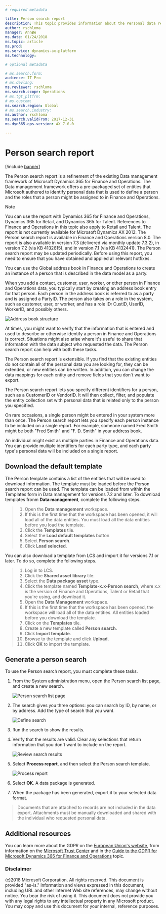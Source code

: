 ```yaml
---
# required metadata

title: Person search report
description: This topic provides information about the Personal data report for Microsoft Dynamics 365 for Finance and Operations.
author: rschloma
manager: AnnBe
ms.date: 01/24/2018
ms.topic: article
ms.prod: 
ms.service: dynamics-ax-platform
ms.technology: 

# optional metadata

# ms.search.form: 
audience: IT Pro
# ms.devlang: 
ms.reviewer: rschloma
ms.search.scope: Operations
# ms.tgt_pltfrm: 
# ms.custom:
ms.search.region: Global
# ms.search.industry: 
ms.author: rschloma
ms.search.validFrom: 2017-12-31
ms.dyn365.ops.version: AX 7.0.0

---
```


# Person search report

[!include [banner](../includes/banner.md)]

The Person search report is a refinement of the existing Data management framework of Microsoft Dynamics 365 for Finance and Operations. The Data management framework offers a pre-packaged set of entities that Microsoft authored to identify personal data that is used to define a person and the roles that a person might be assigned to in Finance and Operations. 

> [!NOTE]
> You can use the report with Dynamics 365 for Finance and Operations, Dynamics 365 for Retail, and Dynamics 365 for Talent. References to Finance and Operations in this topic also apply to Retail and Talent. The report is not currently available for Microsoft Dynamics AX 2012. The Person search report is available in Finance and Operations version 8.0. The report is also available in version 7.3 (delivered via monthly update 7.3.2), in version 7.2 (via KB 4132615), and in version 7.1 (via KB 4132441). The Person search report may be updated periodically. Before using this report, you need to ensure that you have obtained and applied all relevant hotfixes. 

You can use the Global address book in Finance and Operations to create an instance of a person that is described in the data model as a party. 

When you add a contact, customer, user, worker, or other person in Finance and Operations data, you typically start by creating an address book entry for that person. Each person in the address book is referred to as a party and is assigned a PartyID. The person also takes on a role in the system, such as customer, user, or worker, and has a role ID: CustID, UserID, WorkerID, and possibly others.

![Address book structure](../../fin-and-ops/organization-administration/media/address-book-structure.png)

At times, you might want to verify that the information that is entered and used to describe or otherwise identify a person in Finance and Operations is correct. Situations might also arise where it's useful to share that information with the data subject who requested the data. The Person search report can help with both these tasks.

The Person search report is extensible. If you find that the existing entities do not contain all of the personal data you are looking for, they can be extended, or new entities can be written. In addition, you can change the data mappings for each entity and remove fields that you don't want to export.

The Person search report lets you specify different identifiers for a person, such as a CustomerID or VendorID. It will then collect, filter, and populate the entity collection set with personal data that is related only to the person you specified.

On rare occasions, a single person might be entered in your system more than once. The Person search report lets you specify each person instance to be included on a single report. For example, someone named Fred Smith might be both "Fred Smith" and "F. D. Smith" in your address book.

An individual might exist as multiple parties in Finance and Operations data. You can provide multiple identifiers for each party type, and each party type's personal data will be included on a single report.

## Download the default template

The Person template contains a list of the entities that will be used to download information. The template must be loaded before the Person search report can be used. The template can be loaded from within the Templates form in Data management for versions 7.2 and later. To download templates fronm **Data management**, complete the following steps. 

> 1. Open the **Data management** workspace.
> 2. If this is the first time that the workspace has been opened, it will load all of the data entities. You must load all the data entities before you load the template.
> 3. Click the **Templates** tile.
> 4. Select the **Load default templates** button.
> 5. Select **Person search**.
> 6. Click  **Load selected**.

You can also download a template from LCS and import it for versions 7.1 or later. To do so, complete the following steps.
> 1.	Log in to LCS.
> 2.	Click the **Shared asset library** tile.
> 3.	Select the **Data package asset** type.
> 4.	Click the template named **Template-x.x-Person search**, where x.x is the version of Finance and Operations, Talent or Retail that you're using, and download it.
> 5.	Open the **Data Management** workspace.
> 6.	If this is the first time that the workspace has been opened, the workspace will load all of the data entities. All entities loaded before you download the template.
> 7.	Click on the **Templates** tile.
> 8.	Create a new template called **Person search**.
> 9.	Click **Import template**.
> 10.	Browse to the template and click **Upload**.
> 11.	Click **OK** to import the template.


## Generate a person search

To use the Person search report, you must complete these tasks.

1.	From the System administration menu, open the Person search list page, and create a new search.

    ![Person search list page](../media/gdpr-person-search-list-page.png)

2.  The search gives you three options: you can search by ID, by name, or by address. Add the type of search that you want.

    ![Define search](../media/gdpr-define-search.png)

3.  Run the search to show the results.

4.  Verify that the results are valid. Clear any selections that return information that you don't want to include on the report.

    ![Review search results](../media/gdpr-review-search-results.png)

5.  Select **Process report**, and then select the Person search template.

    ![Process report](../media/gdpr-process-report.png)

6.  Select **OK**. A data package is generated.

7. When the package has been generated, export it to your selected data format. 

> Documents that are attached to records are not included in the data export. Attachments must be manually downloaded and shared with the individual who requested personal data.



## Additional resources

You can learn more about the GDPR on the [European Union's website](https://europa.eu/), from information on the [Microsoft Trust Center](https://www.microsoft.com/en-us/TrustCenter/Privacy/gdpr/default.aspx) and in the [Guide to the GDPR for Microsoft Dynamics 365 for Finance and Operations](./gdpr-guide.md) topic.


### Disclaimer
(c)2018 Microsoft Corporation. All rights reserved. This document is provided "as-is." Information and views expressed in this document, including URL and other Internet Web site references, may change without notice. You bear the risk of using it. This document does not provide you with any legal rights to any intellectual property in any Microsoft product. You may copy and use this document for your internal, reference purposes. 
